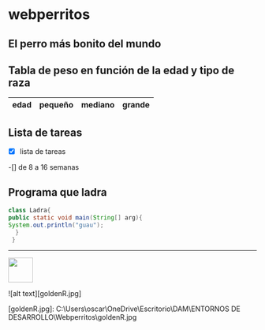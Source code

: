 # webperritos

## El perro más bonito del mundo

## Tabla de peso en función de la edad y tipo de raza

| edad | pequeño | mediano | grande |
|:----:| :----:  | :-----: | :----: |

## Lista de tareas

-[x] lista de tareas

-[] de 8 a 16 semanas

## Programa que ladra

````java
class Ladra{
public static void main(String[] arg){
System.out.println("guau");
  }
 }
 ````
 
 ----
 <img width="50" src="https://www.eluniverso.com/resizer/CWG1kzmHx8BvxjT2h28RGVs2IFg=/1238x697/smart/filters:quality(70)/cloudfront-us-east-1.images.arcpublishing.com/eluniverso/YKYSZKHYV5FOFJCC3ZFY42ABYE.jpg"/>
 
![alt text][goldenR.jpg]


[goldenR.jpg]: 
C:\Users\oscar\OneDrive\Escritorio\DAM\ENTORNOS DE DESARROLLO\Webperritos\goldenR.jpg
